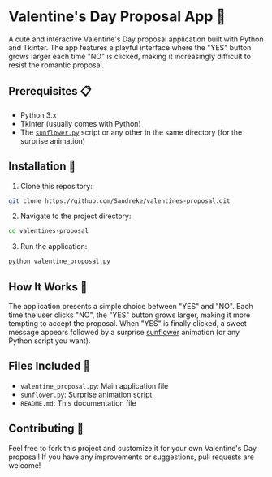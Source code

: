# Valentine's Day Proposal App 💝

A cute and interactive Valentine's Day proposal application built with Python and Tkinter. The app features a playful interface where the "YES" button grows larger each time "NO" is clicked, making it increasingly difficult to resist the romantic proposal.


## Prerequisites 📋

- Python 3.x
- Tkinter (usually comes with Python)
- The [`sunflower.py`](https://github.com/Sandreke/turtle-python/blob/main/04.py) script or any other in the same directory (for the surprise animation)

## Installation 🚀

1. Clone this repository:
```bash
git clone https://github.com/Sandreke/valentines-proposal.git
```

2. Navigate to the project directory:
```bash
cd valentines-proposal
```

3. Run the application:
```bash
python valentine_proposal.py
```

## How It Works 🔧

The application presents a simple choice between "YES" and "NO". Each time the user clicks "NO", the "YES" button grows larger, making it more tempting to accept the proposal. When "YES" is finally clicked, a sweet message appears followed by a surprise [sunflower](https://github.com/Sandreke/turtle-python/blob/main/04.py) animation (or any Python script you want).

## Files Included 📁

- `valentine_proposal.py`: Main application file
- `sunflower.py`: Surprise animation script
- `README.md`: This documentation file

## Contributing 🤝

Feel free to fork this project and customize it for your own Valentine's Day proposal! If you have any improvements or suggestions, pull requests are welcome!

